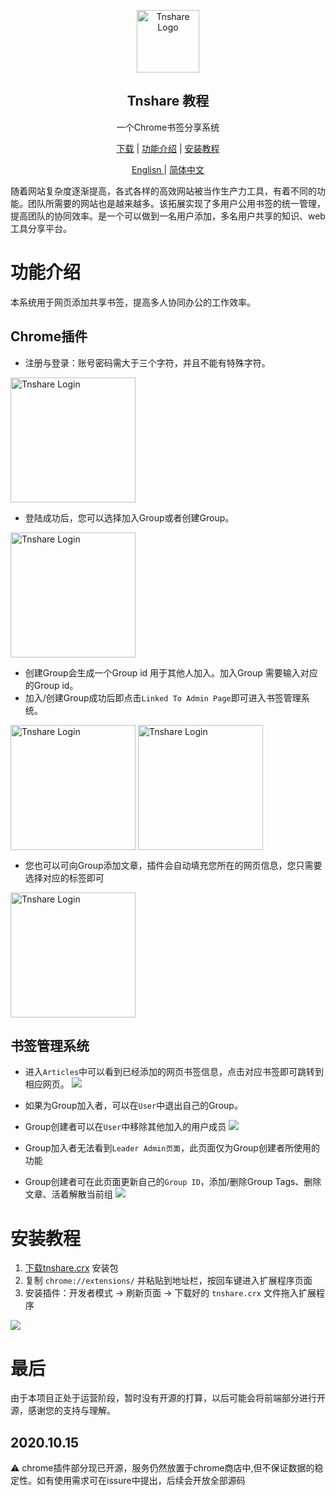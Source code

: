 <p align="center">
 <img width="100px" src="https://cdn.byeguo.cn/tnshare/logo.png" align="center" alt="Tnshare Logo" />
 <h2 align="center">Tnshare 教程</h2>
 <p align="center">一个Chrome书签分享系统</p>
</p>
<p align="center">
  <a href="https://github.com/betterTisen/Tnshare_Doc/releases">下载</a>
  |
  <a href="#user-content-功能介绍">功能介绍</a>
  |
  <a href="#user-content-安装教程">安装教程</a>
</p>
<p align="center">
  <a href="/README.md">Englisn </a>
  |
  <a href="/docs/readme_cn.md">简体中文</a>
</p>

随着网站复杂度逐渐提高，各式各样的高效网站被当作生产力工具，有着不同的功能。团队所需要的网站也是越来越多。该拓展实现了多用户公用书签的统一管理，提高团队的协同效率。是一个可以做到一名用户添加，多名用户共享的知识、web工具分享平台。

# 功能介绍

本系统用于网页添加共享书签，提高多人协同办公的工作效率。

## Chrome插件

- 注册与登录：账号密码需大于三个字符，并且不能有特殊字符。
<img width="200px" src="https://cdn.byeguo.cn/tnshare/login.png" align="center" alt="Tnshare Login" />
  
- 登陆成功后，您可以选择加入Group或者创建Group。
<img width="200px" src="https://cdn.byeguo.cn/tnshare/no-group.png" align="center" alt="Tnshare Login" />
  
- 创建Group会生成一个Group id 用于其他人加入。加入Group 需要输入对应的Group id。
- 加入/创建Group成功后即点击`Linked To Admin Page`即可进入书签管理系统。
<img width="200px" src="https://cdn.byeguo.cn/tnshare/create-group.png" align="center" alt="Tnshare Login" />
<img width="200px" src="https://cdn.byeguo.cn/tnshare/add-group.png" align="center" alt="Tnshare Login" />
  
- 您也可以可向Group添加文章，插件会自动填充您所在的网页信息，您只需要选择对应的标签即可
<img width="200px" src="https://cdn.byeguo.cn/tnshare/add-art.png" align="center" alt="Tnshare Login" />

## 书签管理系统

- 进入`Articles`中可以看到已经添加的网页书签信息，点击对应书签即可跳转到相应网页。
![](https://cdn.byeguo.cn/tnshare/has-art.png)

- 如果为Group加入者，可以在`User`中退出自己的Group。
- Group创建者可以在`User`中移除其他加入的用户成员
![](https://cdn.byeguo.cn/tnshare/user.png)

- Group加入者无法看到`Leader Admin页面`，此页面仅为Group创建者所使用的功能
- Group创建者可在此页面更新自己的`Group ID`，添加/删除Group Tags、删除文章、活着解散当前组
![](https://cdn.byeguo.cn/tnshare/admin.png)

# 安装教程

1. [下载tnshare.crx](https://github.com/betterTisen/Tnshare_Doc/releases) 安装包
2. 复制 `chrome://extensions/` 并粘贴到地址栏，按回车键进入扩展程序页面
3. 安装插件：开发者模式 -> 刷新页面 -> 下载好的 `tnshare.crx` 文件拖入扩展程序

![](https://cdn.byeguo.cn/tnshare/extension-en.png)

# 最后

由于本项目正处于运营阶段，暂时没有开源的打算，以后可能会将前端部分进行开源，感谢您的支持与理解。

## 2020.10.15
⚠️ chrome插件部分现已开源，服务仍然放置于chrome商店中,但不保证数据的稳定性。如有使用需求可在issure中提出，后续会开放全部源码
